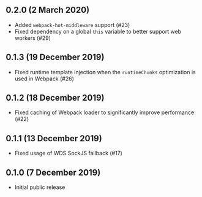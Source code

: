## 0.2.0 (2 March 2020)

- Added `webpack-hot-middleware` support (#23)
- Fixed dependency on a global `this` variable to better support web workers (#29)

## 0.1.3 (19 December 2019)

- Fixed runtime template injection when the `runtimeChunks` optimization is used in Webpack (#26)

## 0.1.2 (18 December 2019)

- Fixed caching of Webpack loader to significantly improve performance (#22)

## 0.1.1 (13 December 2019)

- Fixed usage of WDS SockJS fallback (#17)

## 0.1.0 (7 December 2019)

- Initial public release
